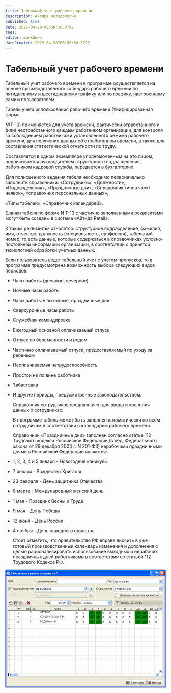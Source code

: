 ```yaml
---
title: Табельный учет рабочего времени
description: Айтида методология
published: true
date: 2025-04-28T06:58:38.379Z
tags: 
editor: markdown
dateCreated: 2025-04-28T06:58:38.379Z
---
```


# Табельный учет рабочего времени

Табельный учет рабочего времени в программе осуществляется на основе производственного календаря рабочего времени по пятидневному и шестидневному графику или по графику, настроенному самим пользователем.

Табель учета использования рабочего времени (Унифицированная форма

№Т-13) применяется для учета времени, фактически отработанного и (или) неотработанного каждым работником организации, для контроля за соблюдением работниками установленного режима рабочего времени, для получения данных об отработанном времени, а также для составления статистической отчетности по труду.

Составляется в одном экземпляре уполномоченным на это лицом, подписывается руководителем структурного подразделения, работником кадровой службы, передается в бухгалтерию.

Для полноценного ведения табеля необходимо первоначально заполнить справочники: «Сотрудники», «Должности», «Подразделения», «Праздничные дни», «Справочник типов явок/неявок», «справочник персональных данных»,

«Типы табелей», «Справочник календарей».

Бланки табеля по форме N Т-13 с частично заполненными реквизитами могут быть созданы в системе «Айтида Retail».

К таким реквизитам относятся: структурное подразделение, фамилия, имя, отчество, должность (специальность, профессия), табельный номер, то есть данные, которые содержаться в справочниках условно-постоянной информации организации, в соответствии с принятой технологией обработки учетных данных.

Если пользователь ведет табельный учет с учетом пропусков, то в программе предусмотрена возможность выбора следующих видов периодов:

-   Часы работы (дневные, вечерние)
-   Ночные часы работы
-   Часы работы в выходные, праздничные дни
-   Cверхурочные часы работы
-   Служебная командировка
-   Ежегодный основной оплачиваемый отпуск
-   Отпуск по беременности и родам
-   Частично оплачиваемый отпуск, предоставляемый по уходу за ребенком
-   Неоплачиваемая нетрудоспособность
-   Простои не по вине работника
-   Забастовка
-   И другие периоды, предусмотренные законодательством.

    Справочник сотрудников предназначен для ввода и хранения данных о сотрудниках.

    В программе табель может быть заполнен автоматически по всем сотрудникам в соответствии с календарем рабочего времени.

    Справочник «Праздничные дни» заполнен согласно статье 112 Трудового кодекса Российской Федерации (в ред. Федерального закона от 29 декабря 2004 г. N 201-ФЗ) нерабочими праздничными днями в Российской Федерации являются:

-   1, 2, 3, 4 и 5 января - Новогодние каникулы
-   7 января - Рождество Христово
-   23 февраля - День защитника Отечества
-   8 марта - Международный женский день
-   1 мая - Праздник Весны и Труда
-   9 мая - День Победы
-   12 июня - День России
-   4 ноября - День народного единства

    Стоит отметить, что правительство РФ вправе вносить в уже готовый производственный календарь изменения и дополнения с целью рационализировать использование выходных и нерабочих праздничных дней работниками в соответствии со статьей 112 Трудового Кодекса РФ.

![Изображение выглядит как стол Автоматически созданное описание](/images/metodology/timesheet/5fdfc09e9f29ee01399c5ad21b911e77.png)